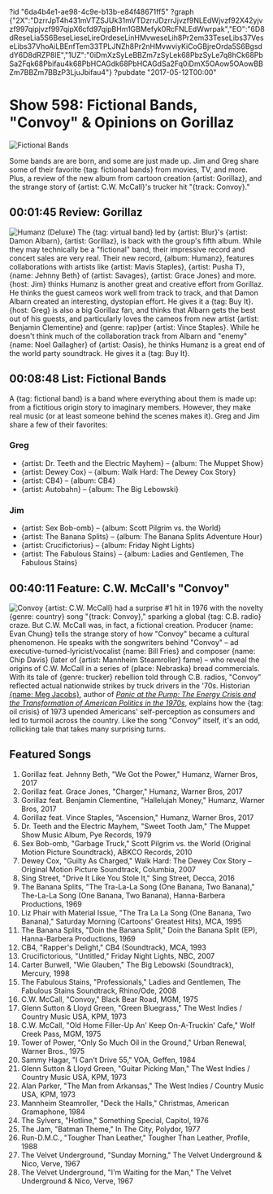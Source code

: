 ?id "6da4b4e1-ae98-4c9e-b13b-e84f48671ff5"
?graph {"2X":"DzrrJpT4h431mVTZSJUk31mVTDzrrJDzrrJjvzf9NLEdWjvzf92X42yjvzf997qipjvzf997qipX6cfd97qipBHm1GBMefyk0RcFNLEdWwrpak","EO":"6D8dReseLia5S6BeseLieseLireOrdeseLinHMvweseLih8Pr2em33TeseLibs37VeseLibs37VhoAiLBEnfTem33TPLJNZh8Pr2nHMvwviyKiCoGBjreOrda5S6BgsddY6D8dRZP8lE","1UZ":"0iDmXzSyLeBBZm7zSyLek68PbzSyLe7q8hCk68PbSa2Fqk68Pbifau4k68PbHCAGdk68PbHCAGdSa2Fq0iDmX5OAow5OAowBBZm7BBZm7BBzP3LjuJbifau4"}
?pubdate "2017-05-12T00:00"

# Show 598: Fictional Bands, "Convoy" & Opinions on Gorillaz
![Fictional Bands](https://static.soundopinions.org/images/2017/fictionalbands_web.jpg)

Some bands are are born, and some are just made up. Jim and Greg share some of their favorite {tag: fictional bands} from movies, TV, and more. Plus, a review of the new album from cartoon creation {artist: Gorillaz}, and the strange story of {artist: C.W. McCall}'s trucker hit "{track: Convoy}."

## 00:01:45 Review: Gorillaz
![Humanz (Deluxe)](https://static.soundopinions.org/assets/598/2X0.jpg)
The {tag: virtual band} led by {artist: Blur}'s {artist: Damon Albarn}, {artist: Gorillaz}, is back with the group's fifth album. While they may technically be a "fictional" band, their impressive record and concert sales are very real. Their new record, {album: Humanz}, features collaborations with artists like {artist: Mavis Staples}, {artist: Pusha T}, {name: Jehnny Beth} of {artist: Savages}, {artist: Grace Jones} and more. {host: Jim} thinks Humanz is another great and creative effort from Gorillaz. He thinks the guest cameos work well from track to track, and that Damon Albarn created an interesting, dystopian effort. He gives it a {tag: Buy It}. {host: Greg} is also a big Gorillaz fan, and thinks that Albarn gets the best out of his guests, and particularly loves the cameos from new artist {artist: Benjamin Clementine} and {genre: rap}per {artist: Vince Staples}. While he doesn't think much of the collaboration track from Albarn and "enemy" {name: Noel Gallagher} of {artist: Oasis}, he thinks Humanz is a great end of the world party soundtrack. He gives it a {tag: Buy It}.

## 00:08:48 List: Fictional Bands
   A {tag: fictional band} is a band where everything about them is made up: from a fictitious origin story to imaginary members. However, they make real music (or at least someone behind the scenes makes it). Greg and Jim share a few of their favorites:

### Greg
- {artist: Dr. Teeth and the Electric Mayhem} – {album: The Muppet Show}
- {artist: Dewey Cox} – {album: Walk Hard: The Dewey Cox Story}
- {artist: CB4} – {album: CB4}
- {artist: Autobahn} – {album: The Big Lebowski}

### Jim
- {artist: Sex Bob-omb} – {album: Scott Pilgrim vs. the World}
- {artist: The Banana Splits} – {album: The Banana Splits Adventure Hour}
- {artist: Crucifictorius} – {album: Friday Night Lights}
- {artist: The Fabulous Stains} – {album: Ladies and Gentlemen, The Fabulous Stains}

## 00:40:11 Feature: C.W. McCall's "Convoy"
![Convoy](https://static.soundopinions.org/assets/598/1UZ0.jpg)
{artist: C.W. McCall} had a surprise #1 hit in 1976 with the novelty {genre: country} song "{track: Convoy}," sparking a global {tag: C.B. radio} craze. But C.W. McCall was, in fact, a fictional creation. Producer {name: Evan Chung} tells the strange story of how "Convoy" became a cultural phenomenon. He speaks with the songwriters behind "Convoy" – ad executive-turned-lyricist/vocalist {name: Bill Fries} and composer {name: Chip Davis} (later of {artist: Mannheim Steamroller} fame) – who reveal the origins of C.W. McCall in a series of {place: Nebraska} bread commercials. With its tale of {genre: trucker} rebellion told through C.B. radios, "Convoy" reflected actual nationwide strikes by truck drivers in the '70s. Historian [{name: Meg Jacobs}](http://wws.princeton.edu/faculty-research/faculty/megj), author of [*Panic at the Pump: The Energy Crisis and the Transformation of American Politics in the 1970s*](https://us.macmillan.com/books/9780809075072), explains how the {tag: oil crisis} of 1973 upended Americans' self-perception as consumers and led to turmoil across the country. Like the song "Convoy" itself, it's an odd, rollicking tale that takes many surprising turns.




## Featured Songs

1. Gorillaz feat. Jehnny Beth, "We Got the Power," Humanz, Warner Bros, 2017
1. Gorillaz feat. Grace Jones, "Charger," Humanz, Warner Bros, 2017
1. Gorillaz feat. Benjamin Clementine, "Hallelujah Money," Humanz, Warner Bros, 2017
1. Gorillaz feat. Vince Staples, "Ascension," Humanz, Warner Bros, 2017
1. Dr. Teeth and the Electric Mayhem, "Sweet Tooth Jam," The Muppet Show Music Album, Pye Records, 1979
1. Sex Bob-omb, "Garbage Truck," Scott Pilgrim vs. the World (Original Motion Picture Soundtrack), ABKCO Records, 2010
1. Dewey Cox, "Guilty As Charged," Walk Hard: The Dewey Cox Story – Original Motion Picture Soundtrack, Columbia, 2007
1. Sing Street, "Drive It Like You Stole It," Sing Street, Decca, 2016 
1. The Banana Splits, "The Tra-La-La Song (One Banana, Two Banana)," The-La-La Song (One Banana, Two Banana), Hanna-Barbera Productions, 1969
1. Liz Phair with Material Issue, "The Tra La La Song (One Banana, Two Banana)," Saturday Morning (Cartoons' Greatest Hits), MCA, 1995
1. The Banana Splits, "Doin the Banana Split," Doin the Banana Split (EP), Hanna-Barbera Productions, 1969
1. CB4, "Rapper's Delight," CB4 (Soundtrack), MCA, 1993
1. Crucifictorious, "Untitled," Friday Night Lights, NBC, 2007
1. Carter Burwell, "Wie Glauben," The Big Lebowski (Soundtrack), Mercury, 1998
1. The Fabulous Stains, "Professionals," Ladies and Gentlemen, The Fabulous Stains Soundtrack, Rhino/Ode, 2008
1. C.W. McCall, "Convoy," Black Bear Road, MGM, 1975
1. Glenn Sutton & Lloyd Green, "Green Bluegrass," The West Indies / Country Music USA, KPM, 1973
1. C.W. McCall, "Old Home Filler-Up An' Keep On-A-Truckin' Cafe," Wolf Creek Pass, MGM, 1975
1. Tower of Power, "Only So Much Oil in the Ground," Urban Renewal, Warner Bros., 1975
1. Sammy Hagar, "I Can't Drive 55," VOA, Geffen, 1984
1. Glenn Sutton & Lloyd Green, "Guitar Picking Man," The West Indies / Country Music USA, KPM, 1973
1. Alan Parker, "The Man from Arkansas," The West Indies / Country Music USA, KPM, 1973
1. Mannheim Steamroller, "Deck the Halls," Christmas, American Gramaphone, 1984
1. The Sylvers, "Hotline," Something Special, Capitol, 1976
1. The Jam, "Batman Theme," In The City, Polydor, 1977
1. Run-D.M.C., "Tougher Than Leather," Tougher Than Leather, Profile, 1988
1. The Velvet Underground, "Sunday Morning," The Velvet Underground & Nico, Verve, 1967
1. The Velvet Underground, "I'm Waiting for the Man," The Velvet Underground & Nico, Verve, 1967


